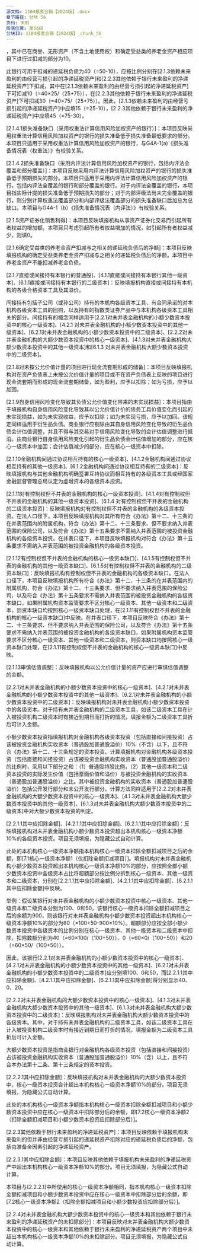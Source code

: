 ```yaml
---
源文档: 1104报表合辑【2024版】.docx
章节路径: 分块 56
页码: 未知
段落位置: 第56段
分块ID: 1104报表合辑【2024版】_chunk_56
---
```


，其中已在商誉、无形资产（不含土地使用权）和确定受益类的养老金资产相应项目下进行过扣减的部分为10。

此银行可用于扣减的递延税负债为40（=50-10），应按比例分别在[2.1.3依赖未来盈利的由经营亏损引起的净递延税资产]和[2.2.3其他依赖于银行未来盈利的净递延税资产]下扣减，其中在[2.1.3依赖未来盈利的由经营亏损引起的净递延税资产]下可扣减10（=40×25/（25+75）），在[2.2.3其他依赖于银行未来盈利的净递延税资产]下可扣减30（=40×75/（25+75））。因此，[2.1.3依赖未来盈利的由经营亏损引起的净递延税资产]中应填15（=25-10），[2.2.3其他依赖于银行未来盈利的净递延税资产]中应填45（=75-30）。

[2.1.4.1损失准备缺口（采用权重法计算信用风险加权资产的银行）]：本项目反映采用权重法计算信用风险加权资产的银行的损失准备低于损失准备最低要求的部分。本项目只适用于采用权重法计算信用风险加权资产的银行，与G4A-1(a)《损失准备情况表（权重法）》有校验关系。

[2.1.4.2损失准备缺口（采用内评法计算信用风险加权资产的银行，包括内评法全覆盖和部分覆盖）]：本项目反映采用内评法计算信用风险加权资产的银行的损失准备低于预期损失的部分。本项目只适用于采用内评法计算信用风险加权资产的银行，包括内评法全覆盖的银行和部分覆盖的银行。对于内评法全覆盖的银行，本项目指实际计提的损失准备低于预期损失的部分；对于内部评级法尚未完全覆盖的银行，则分别计算权重法覆盖部分和内部评级法覆盖部分的损失准备缺口后加总为总缺口。本项目与G4A-1（b）《损失准备情况表（内评法）》有校验关系。

[2.1.5资产证券化销售利得]：本项目反映填报机构从事资产证券化交易而引起所有者权益的增加额。本项目只考虑引起所有者权益增加的情况，如引起所有者权益减少，则填0。

[2.1.6确定受益类的养老金资产扣减与之相关的递延税负债后的净额]：本项目反映填报机构的确定受益类养老金资产扣减与之相关的递延税负债后的净额。本项目中养老金资产不能扣减养老金负债。

[2.1.7直接或间接持有本银行的普通股]、[4.1.1直接或间接持有本银行其他一级资本]、[6.1.1直接或间接持有本银行的二级资本]：反映填报机构直接或间接持有本机构的各级合格资本工具及其溢价。

间接持有包括子公司（或孙公司）持有的本机构各级资本工具、有合同承诺的对本机构各级资本工具的回购，以及持有的指数类证券产品中与本机构各级资本工具相关的部分。间接持有的概念同样适用于[2.2.1对未并表金融机构的小额少数资本投资中的核心一级资本]、[4.2.1 对未并表金融机构的小额少数资本投资中的其他一级资本]、[6.2.1对未并表金融机构的小额少数资本投资中的二级资本]、[2.2.2对未并表金融机构的大额少数资本投资中的核心一级资本]、[4.1.3对未并表金融机构大额少数资本投资中的其他一级资本]和[6.1.3 对未并表金融机构大额少数资本投资中的二级资本]。

[2.1.8对未按公允价值计量的项目进行现金流套期形成的储备]：本项目反映填报机构对在资产负债表上未按公允价值计量的项目或不在资产负债表上反映的项目进行现金流套期而形成的现金流套期储备，如为盈利，应予以扣除；如为亏损，应予以加回。

[2.1.9自身信用风险变化导致其负债公允价值变化带来的未实现损益]：本项目指由于填报机构自身信用风险变化导致其以公允价值计价的债务工具价值变化而引起的未实现损益，如为未实现收益，应予以扣除；如为未实现亏损，应予以加回。该规定同样适用于衍生品负债。商业银行应剔除由其自身信用风险变化导致的衍生品负债会计估值调整，并且不得与其交易对手信用风险变化导致的会计估值调整进行抵消。由商业银行自身信用风险变化引起的衍生品负债会计估值增加的部分，应在核心一级资本中加回；会计估值减少的部分，应在核心一级资本中扣除。

[2.1.10金融机构间通过协议相互持有的核心一级资本]、[4.1.2金融机构间通过协议相互持有的其他一级资本]、[6.1.2金融机构间通过协议相互持有的二级资本]：反映填报机构与其他金融机构明确签署互持协议而相互持有的各级资本工具或经国家金融监督管理总局认定为虚增资本的各级资本投资。

[2.1.11对有控制权但不并表的金融机构的核心一级资本投资]、[4.1.4对有控制权但不并表的金融机构的其他一级资本投资]、[6.1.4 对有控制权但不并表的金融机构的二级资本投资]：反映填报机构对有控制权但不并表的金融机构的各级资本投资。在法人口径下，本项目反映填报机构对其所有符合《办法》第十二、十三条的在并表范围内的附属机构，符合《办法》第十二、十三条要求、但不要求纳入并表范围的保险公司，以及符合《办法》第十五条要求不需纳入并表范围的被投资金融机构的各级资本投资。在并表口径下，本项目反映填报机构对符合《办法》第十五条要求不需纳入并表范围的被投资金融机构的各级资本投资。

[2.1.12有控制权但不并表的金融机构的核心一级资本缺口]、[4.1.5有控制权但不并表的金融机构的其他一级资本缺口]、[6.1.5对有控制权但不并表的金融机构的二级资本缺口]：反映填报机构有控制权但不并表的金融机构的各级资本缺口。在法人口径下，本项目反映填报机构所有符合《办法》第十二、十三条的在并表范围内的附属机构，符合《办法》第十二、十三条要求、但不要求纳入并表范围的保险公司，以及符合《办法》第十五条要求不需纳入并表范围的被投资金融机构的各级资本缺口，如果附属机构资本监管要求不区分核心一级资本、其他一级资本和二级资本，则资本缺口均按照核心一级资本缺口处理，在[2.1.11有控制权但不并表的金融机构的核心一级资本缺口]中反映。在并表口径下，本项目反映符合《办法》第十二、十三条要求、但不要求纳入并表范围的保险公司，以及符合《办法》第十五条要求不需纳入并表范围的被投资金融机构的各级资本缺口，如果附属机构资本监管要求不区分核心一级资本、其他一级资本和二级资本，则资本缺口均按照核心一级资本缺口处理，在[2.1.11有控制权但不并表的金融机构的核心一级资本缺口]中反映。

[2.1.13审慎估值调整]：反映填报机构以公允价值计量的资产应进行审慎估值调整的金额。

[2.2.1对未并表金融机构的小额少数资本投资中的核心一级资本]、[4.2.1对未并表金融机构的小额少数资本投资中的其他一级资本]、[6.2.1对未并表金融机构的小额少数资本投资中的二级资本]：反映填报机构对未并表金融机构小额少数资本投资中的各级资本。对于持有未并表金融机构的二级资本工具，如该二级资本工具在计入被投资机构二级资本时有接近到期日而打折的情况，填报金额为二级资本工具折后可计入金额。

小额少数资本投资指填报机构对金融机构各级资本投资（包括直接和间接投资）占该被投资金融机构实收资本（普通股加普通股溢价）10%（不含）以下，且不符合《办法》第十二、十三条规定的资本投资。计算填报机构对金融机构各级资本投资（包括直接和间接投资）占该被投资金融机构实收资本（普通股加普通股溢价）的比例时，采用以下部分之和：（1）普通股持股比例，（2）其他一级资本和二级资本投资的实际发生价值（包括票面价值和溢价）与被投资金融机构的实收资本（普通股加普通股溢价）之比。其中被投资金融机构的实收资本（普通股加普通股溢价）包括公开发行部分和未公开发行部分。计算方法同样适用于[2.2.2对未并表金融机构的大额少数资本投资中的核心一级资本]、[4.1.3对未并表金融机构大额少数资本投资中的其他一级资本]、[6.1.3对未并表金融机构大额少数资本投资中的二级资本]中对大额少数资本投资的判定。

[2.2.1.1其中应扣除金额]、[4.2.1.1其中应扣除金额]、[6.2.1.1其中应扣除金额]：反映填报机构对未并表金融机构小额少数资本投资超出本机构核心一级资本净额10%的各级资本投资。项目无须填报，为隐藏公式自动计算。

此处的本机构核心一级资本净额指本机构核心一级资本扣除全额扣减项目之后的余额，即[7.1核心一级资本净额1（仅扣除全额扣减项目）]。填报机构对未并表金融机构小额少数资本投资超出本机构核心一级资本净额10%的部分，应按照全部小额少数资本投资中各级资本占比将超额部分按比例分拆到核心一级资本、其他一级资本和二级资本，分别在[2.2.1.1其中应扣除金额]、[4.2.1.1其中应扣除金额]、[6.2.1.1其中应扣除金额]中反映。

举例：假设某银行对未并表金融机构的小额少数资本投资中核心一级资本、其他一级资本和二级资本分别为100、0和50，该银行核心一级资本扣除全额扣减项目之后的余额为900，则该银行对未并表金融机构小额少数资本投资超出本机构核心一级资本净额10%的部分为60（=100+50-900×10%）。超额部分应按全部小额少数资本投资中各级资本的比例分别在核心一级资本、其他一级资本和二级资本中扣除，扣除数额分别为40（=60×100/（100+50））、0（=60×0/（100+50））和20（=60×50/（100+50））。

因此，该银行[2.2.1对未并表金融机构的小额少数资本投资中的核心一级资本]、[4.2.1对未并表金融机构的小额少数资本投资中的其他一级资本]、[6.2.1对未并表金融机构的小额少数资本投资中的二级资本]应分别填100、0和50，而[2.2.1.1其中应扣除金额]、[4.2.1.1其中应扣除金额]、[6.2.1.1其中应扣除金额]将分别显示40、0、20。

[2.2.2对未并表金融机构的大额少数资本投资中的核心一级资本]、[4.1.3对未并表金融机构大额少数资本投资中的其他一级资本]、[6.1.3对未并表金融机构大额少数资本投资中的二级资本]：反映填报机构对未并表金融机构大额少数资本投资中的各级资本。其中，对于持有未并表金融机构的二级资本工具，如该二级资本工具在计入被投资机构二级资本时有接近到期日而打折的情况，填报金额为二级资本工具折后可计入金额。

大额少数资本投资是指商业银行对金融机构各级资本投资（包括直接和间接投资）占该被投资金融机构实收资本（普通股加普通股溢价）10%（含）以上，且不符合本办法第十二条、第十三条规定的资本投资。

[2.2.2.1其中应扣除金额]：反映填报机构对未并表金融机构的大额少数资本投资中，核心一级资本投资合计超出本机构核心一级资本净额10%的部分。项目无须填报，为隐藏公式自动计算。

此处的本机构核心一级资本净额指本机构核心一级资本扣除全额扣减项目和小额少数资本投资中应在核心一级资本中扣除部分后的余额，即[7.2核心一级资本净额2（扣除全额扣减项目和小额少数资本投资应扣除部分后）]。

[2.2.3其他依赖于银行未来盈利的净递延税资产]：本项目反映依赖于填报机构未来盈利的但并非由经营亏损引起的递延税资产扣除对应的递延税负债后的净额，包括由准备金因素引起的净递延税资产。

[2.2.3.1其中应扣除金额]：本项目反映其他依赖于填报机构未来盈利的净递延税资产中超出本机构核心一级资本净额10%的部分。项目无须填报，为隐藏公式自动计算。

本项目与[2.2.2.1]中所使用的核心一级资本净额相同，指本机构核心一级资本扣除全额扣减项目和小额少数资本投资中应在核心一级资本中扣除部分后的余额，即[7.2核心一级资本净额2（扣除全额扣减项目和小额少数投资应扣除部分后）]。

[2.2.4对未并表金融机构大额少数资本投资中的核心一级资本和其他依赖于银行未来盈利的净递延税资产的未扣除部分]：本项目反映对未并表金融机构大额少数资本投资中的核心一级资本和其他依赖于银行未来盈利的净递延税资产两个项目中未超出本机构核心一级资本净额10%的未扣除部分。项目无须填报，为隐藏公式自动计算。